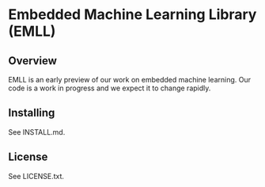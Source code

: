 # Embedded Machine Learning Library (EMLL)

## Overview

EMLL is an early preview of our work on embedded machine learning. Our code is a work in progress and we expect it to change rapidly.   

## Installing

See INSTALL.md.

## License

See LICENSE.txt.



